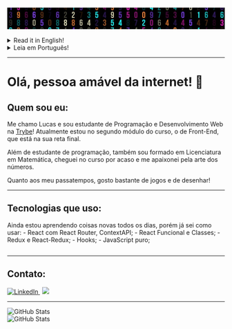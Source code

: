 <img src="banner.jpg"
  alt="banner"
  height="50px"
  width="100%"
  style="object-fit: cover"/>

<details>
  <summary>Read it in English!</summary>

  ---
  # Hello there! 👋

  ## About me
  My name is Lucas and Im a student of Web Development at [Trybe](https://www.betrybe.com/)
  Currently Im on the Front-End module, but almost finishing it!

  Besides programing, I also have a Math Degree.

  My hobbies are playing games and drawing (poorly).
  ___
  ## What I know how to use
  As a student, I'm still learning new things every day, but I already know how to use:
  - Vanila JavaScript;
  - Hooks;
  - React: Function and Classes;
  - React with React Router and ContextAPI;
  - Redux and React-Redux.
</details>

<details>
  <summary>Leia em Português!<summary>

  ---
  # Olá, pessoa amável da internet! 👋

  ## Quem sou eu:
  Me chamo Lucas e sou estudante de Programação e Desenvolvimento Web na [Trybe](https://www.betrybe.com/)!
  Atualmente estou no segundo módulo do curso, o de Front-End, que está na sua reta final.

  Além de estudante de programação, também sou formado em Licenciatura em Matemática, cheguei no curso por acaso e me apaixonei pela arte dos números.

  Quanto aos meu passatempos, gosto bastante de jogos e de desenhar!

  ---
  ## Tecnologias que uso:
  Ainda estou aprendendo coisas novas todos os dias, porém já sei como usar:
    - React com React Router, ContextAPI;
    - React Funcional e Classes;
    - Redux e React-Redux;
    - Hooks;
    - JavaScript puro;
</details>

---
## Contato:
<div>
  <a href="https://www.linkedin.com/in/lucasdalbofernandes/"
  style="margin-right: 5px">
    <img alt="LinkedIn" src="https://img.shields.io/badge/LinkedIn-0077B5?style=for-the-badge&logo=linkedin&logoColor=white"/>
  </a>
  <a href = "mailto:dalbo.lucas@gmail.com"
  style="margin-right: 5px">
    <img src="https://img.shields.io/badge/Gmail-D14836?style=for-the-badge&logo=gmail&logoColor=white" target="_blank" />
  </a>
</div>

---
<div>
  <img src="https://github-readme-stats.vercel.app/api?username=Lucas-Dalbo&show_icons=true&theme=codeSTACKr&border_color=ffffff"
    alt="GitHub Stats"
    style="width: 50%; min-width: 300px;" />
  <img src="https://github-readme-stats.vercel.app/api/top-langs/?username=Lucas-Dalbo&layout=compact&theme=codeSTACKr&border_color=ffffff"
    alt="GitHub Stats"
    style="width: 49%; min-width: 300px;" />
</div>
